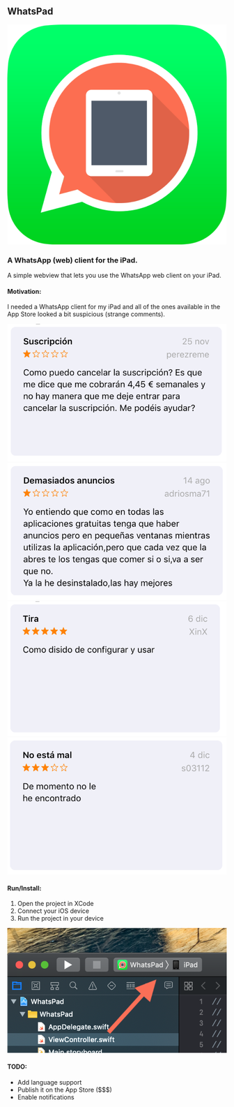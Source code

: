 ## WhatsPad

![](img/icon.png)

### A WhatsApp (web) client for the iPad.

A simple webview that lets you use the WhatsApp web client on your iPad.

#### Motivation: 

I needed a WhatsApp client for my iPad and all of the ones available in the App Store looked a bit suspicious (strange comments). 

![](img/1.png)
![](img/2.png)
![](img/3.png)
![](img/4.png)

#### Run/Install:

1. Open the project in XCode
2. Connect your iOS device
3. Run the project in your device

![](img/run.png)

#### TODO:

- Add language support
- Publish it on the App Store ($$$)
- Enable notifications